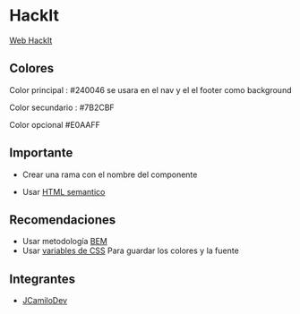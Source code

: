 # HackIt

[Web HackIt](https://www.notion.so/4fcb6f907ff44e9ab8eeeb13843c6014)

## Colores

Color principal : #240046 se usara en el nav y el el footer como background

Color secundario : #7B2CBF

Color opcional #E0AAFF

## Importante

- Crear una rama con el nombre del componente

- Usar [HTML semantico](https://www.arkaitzgarro.com/html5/capitulo-2.html)

## Recomendaciones

- Usar metodología [BEM](https://webdesign.tutsplus.com/es/articles/an-introduction-to-the-bem-methodology--cms-19403)
- Usar [variables de CSS](https://developer.mozilla.org/es/docs/Web/CSS/Using_CSS_custom_properties) Para guardar los colores y la fuente

## Integrantes

- [JCamiloDev](https://github.com/jcamilodev1)
